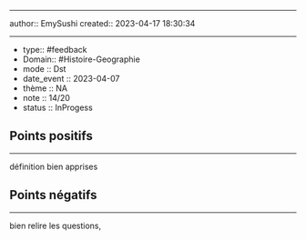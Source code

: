 



---
author:: EmySushi
created:: 2023-04-17 18:30:34

---

- type:: #feedback
- Domain::  #Histoire-Geographie
- mode :: Dst
- date_event :: 2023-04-07
- thème :: NA
- note :: 14/20
- status :: InProgess


## Points positifs
---
définition bien apprises


## Points négatifs
---
bien relire les questions, 




